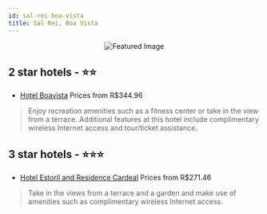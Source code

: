 ```yaml
---
id: sal-rei-boa-vista
title: Sal Rei, Boa Vista
---
```


<center><img src="https://i.travelapi.com/hotels/10000000/9800000/9798700/9798612/a2509e58_z.jpg" alt="Featured Image" /></center>


##  2 star hotels - ⭐️⭐️

-    [Hotel Boavista](https://us.hurb.com/hotels/sal-rei/hotel-boavista-JNP-JP257021?cmp=18055) Prices from R$344.96
   > Enjoy recreation amenities such as a fitness center or take in the view from a terrace. Additional features at this hotel include complimentary wireless Internet access and tour/ticket assistance.

##  3 star hotels - ⭐️⭐️⭐️

-    [Hotel Estoril and Residence Cardeal](https://us.hurb.com/hotels/sal-rei/hotel-estoril-and-residence-cardeal-JNP-JP106264?cmp=18055) Prices from R$271.46
   > Take in the views from a terrace and a garden and make use of amenities such as complimentary wireless Internet access.
